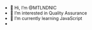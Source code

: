 - 👋 Hi, I’m @MTLNDNIC
- 👀 I’m interested in Quality Assurance
- 🌱 I’m currently learning JavaScript
- 

<!---
MTLNDNIC/MTLNDNIC is a ✨ special ✨ repository because its `README.md` (this file) appears on your GitHub profile.
You can click the Preview link to take a look at your changes.
--->
